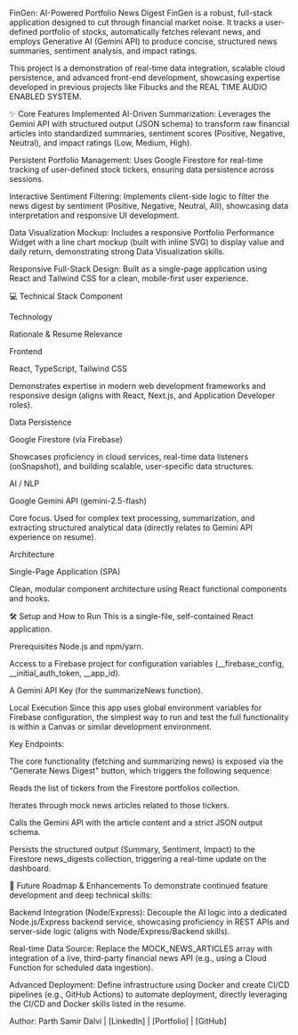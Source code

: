 FinGen: AI-Powered Portfolio News Digest
FinGen is a robust, full-stack application designed to cut through financial market noise. It tracks a user-defined portfolio of stocks, automatically fetches relevant news, and employs Generative AI (Gemini API) to produce concise, structured news summaries, sentiment analysis, and impact ratings.

This project is a demonstration of real-time data integration, scalable cloud persistence, and advanced front-end development, showcasing expertise developed in previous projects like Fibucks and the REAL TIME AUDIO ENABLED SYSTEM.

✨ Core Features Implemented
AI-Driven Summarization: Leverages the Gemini API with structured output (JSON schema) to transform raw financial articles into standardized summaries, sentiment scores (Positive, Negative, Neutral), and impact ratings (Low, Medium, High).

Persistent Portfolio Management: Uses Google Firestore for real-time tracking of user-defined stock tickers, ensuring data persistence across sessions.

Interactive Sentiment Filtering: Implements client-side logic to filter the news digest by sentiment (Positive, Negative, Neutral, All), showcasing data interpretation and responsive UI development.

Data Visualization Mockup: Includes a responsive Portfolio Performance Widget with a line chart mockup (built with inline SVG) to display value and daily return, demonstrating strong Data Visualization skills.

Responsive Full-Stack Design: Built as a single-page application using React and Tailwind CSS for a clean, mobile-first user experience.

💻 Technical Stack
Component

Technology

Rationale & Resume Relevance

Frontend

React, TypeScript, Tailwind CSS

Demonstrates expertise in modern web development frameworks and responsive design (aligns with React, Next.js, and Application Developer roles).

Data Persistence

Google Firestore (via Firebase)

Showcases proficiency in cloud services, real-time data listeners (onSnapshot), and building scalable, user-specific data structures.

AI / NLP

Google Gemini API (gemini-2.5-flash)

Core focus. Used for complex text processing, summarization, and extracting structured analytical data (directly relates to Gemini API experience on resume).

Architecture

Single-Page Application (SPA)

Clean, modular component architecture using React functional components and hooks.

🛠️ Setup and How to Run
This is a single-file, self-contained React application.

Prerequisites
Node.js and npm/yarn.

Access to a Firebase project for configuration variables (__firebase_config, __initial_auth_token, __app_id).

A Gemini API Key (for the summarizeNews function).

Local Execution
Since this app uses global environment variables for Firebase configuration, the simplest way to run and test the full functionality is within a Canvas or similar development environment.

Key Endpoints:

The core functionality (fetching and summarizing news) is exposed via the "Generate News Digest" button, which triggers the following sequence:

Reads the list of tickers from the Firestore portfolios collection.

Iterates through mock news articles related to those tickers.

Calls the Gemini API with the article content and a strict JSON output schema.

Persists the structured output (Summary, Sentiment, Impact) to the Firestore news_digests collection, triggering a real-time update on the dashboard.

🚀 Future Roadmap & Enhancements
To demonstrate continued feature development and deep technical skills:

Backend Integration (Node/Express): Decouple the AI logic into a dedicated Node.js/Express backend service, showcasing proficiency in REST APIs and server-side logic (aligns with Node/Express/Backend skills).

Real-time Data Source: Replace the MOCK_NEWS_ARTICLES array with integration of a live, third-party financial news API (e.g., using a Cloud Function for scheduled data ingestion).

Advanced Deployment: Define infrastructure using Docker and create CI/CD pipelines (e.g., GitHub Actions) to automate deployment, directly leveraging the CI/CD and Docker skills listed in the resume.

Author: Parth Samir Dalvi | [LinkedIn] | [Portfolio] | [GitHub]
